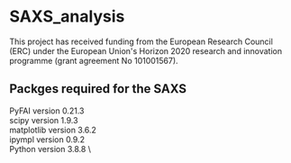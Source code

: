 # SAXS_analysis

This project has received funding from the European Research Council (ERC) under the European Union's Horizon 2020 research and innovation programme (grant agreement No 101001567).

## Packges required for the SAXS

PyFAI version 0.21.3 \
scipy version 1.9.3 \
matplotlib version 3.6.2 \
ipympl version 0.9.2 \
Python version 3.8.8 \
